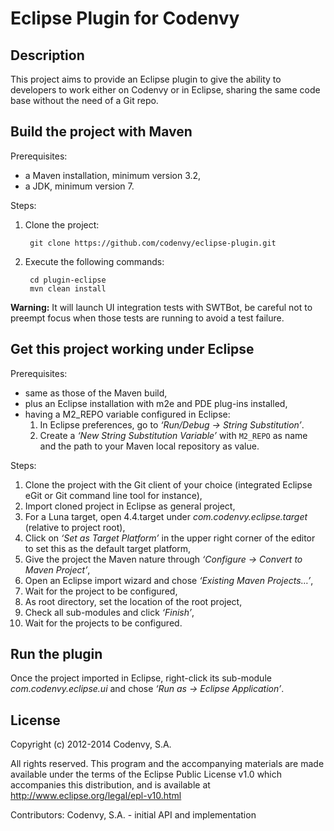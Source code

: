 Eclipse Plugin for Codenvy
==========================

Description
-----------

This project aims to provide an Eclipse plugin to give the ability to developers
to work either on Codenvy or in Eclipse, sharing the same code base without the
need of a Git repo.

Build the project with Maven
----------------------------

Prerequisites:

* a Maven installation, minimum version 3.2,
* a JDK, minimum version 7.

Steps:

1. Clone the project:

        git clone https://github.com/codenvy/eclipse-plugin.git
    
2. Execute the following commands:

        cd plugin-eclipse
        mvn clean install

**Warning:** It will launch UI integration tests with SWTBot, be careful not to
preempt focus when those tests are running to avoid a test failure.

Get this project working under Eclipse
--------------------------------------

Prerequisites:

* same as those of the Maven build,
* plus an Eclipse installation with m2e and PDE plug-ins installed,
* having a M2_REPO variable configured in Eclipse:
    1. In Eclipse preferences, go to *‘Run/Debug → String Substitution’*.
    2. Create a *‘New String Substitution Variable’* with `M2_REPO` as name and
    the path to your Maven local repository as value.

Steps:

1. Clone the project with the Git client of your choice (integrated Eclipse eGit
or Git command line tool for instance),
2. Import cloned project in Eclipse as general project,
3. For a Luna target, open 4.4.target under *com.codenvy.eclipse.target*
(relative to project root),
4. Click on *‘Set as Target Platform’* in the upper right corner of the editor
to set this as the default target platform,
5. Give the project the Maven nature through *‘Configure → Convert to Maven
Project’*,
6. Open an Eclipse import wizard and chose *‘Existing Maven Projects…’*,
7. Wait for the project to be configured,
8. As root directory, set the location of the root project,
9. Check all sub-modules and click *‘Finish’*,
10. Wait for the projects to be configured.

Run the plugin
--------------

Once the project imported in Eclipse, right-click its sub-module
*com.codenvy.eclipse.ui* and chose *‘Run as → Eclipse Application’*.

License
-------

Copyright (c) 2012-2014 Codenvy, S.A.

All rights reserved. This program and the accompanying materials
are made available under the terms of the Eclipse Public License v1.0
which accompanies this distribution, and is available at
http://www.eclipse.org/legal/epl-v10.html

Contributors:
	Codenvy, S.A. - initial API and implementation
 
